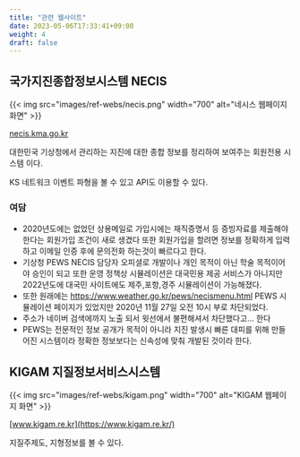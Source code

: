 ```yaml
---
title: "관련 웹사이트"
date: 2023-05-06T17:33:41+09:00
weight: 4
draft: false
---
```

## 국가지진종합정보시스템 NECIS

{{< img src="images/ref-webs/necis.png" width="700" alt="네시스 웹페이지 화면" >}}

[necis.kma.go.kr](https://necis.kma.go.kr/)

대한민국 기상청에서 관리하는 지진에 대한 종합 정보를 정리하여 보여주는 회원전용 시스템 이다.

KS 네트워크 이벤트 파형을 볼 수 있고 API도 이용할 수 있다.

### 여담
- 2020년도에는 없었던 상용메일로 가입시에는 재직증명서 등 증빙자료를 제출해야 한다는 회원가입 조건이 새로 생겼다 또한 회원가입을 할려면 정보를 정확하게 입력하고 이메일 인증 후에 문의전화 하는것이 빠르다고 한다.
- 기상청 PEWS NECIS 담당자 오피셜로 개발이나 개인 목적이 아닌 학술 목적이어야 승인이 되고 또한 운영 정책상 시뮬레이션은 대국민용 제공 서비스가 아니지만 2022년도에 대국민 사이트에도 제주,포항,경주 시뮬레이션이 가능해졌다.
- 또한 원래에는 https://www.weather.go.kr/pews/necismenu.html PEWS 시뮬레이션 페이지가 있었지만 2020년 11월 27일 오전 10시 부로 차단되었다.
- 주소가 네이버 검색에까지 노출 되서 윗선에서 불편해셔서 차단했다고... 한다
- PEWS는 전문적인 정보 공개가 목적이 아니라 지진 발생시 빠른 대피를 위해 만들어진 시스템이라 정확한 정보보다는 신속성에 맞춰 개발된 것이라 한다.

## KIGAM 지질정보서비스시스템

{{< img src="images/ref-webs/kigam.png" width="700" alt="KIGAM 웹페이지 화면" >}}

[www.kigam.re.kr](https://www.kigam.re.kr/)

지질주제도, 지형정보를 볼 수 있다.
